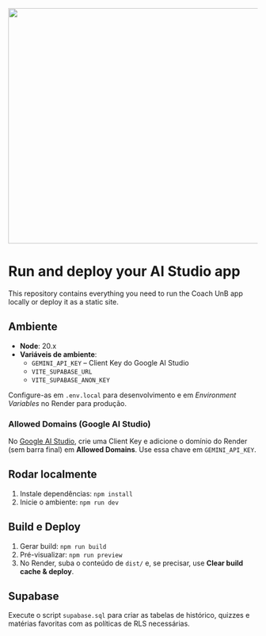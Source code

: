 <div align="center">
<img width="1200" height="475" alt="GHBanner" src="https://github.com/user-attachments/assets/0aa67016-6eaf-458a-adb2-6e31a0763ed6" />
</div>

# Run and deploy your AI Studio app

This repository contains everything you need to run the Coach UnB app locally or deploy it as a static site.

## Ambiente

- **Node**: 20.x
- **Variáveis de ambiente**:
  - `GEMINI_API_KEY` – Client Key do Google AI Studio
  - `VITE_SUPABASE_URL`
  - `VITE_SUPABASE_ANON_KEY`

Configure-as em `.env.local` para desenvolvimento e em _Environment Variables_ no Render para produção.

### Allowed Domains (Google AI Studio)

No [Google AI Studio](https://aistudio.google.com/app/apikey), crie uma Client Key e adicione o domínio do Render (sem barra final) em **Allowed Domains**. Use essa chave em `GEMINI_API_KEY`.

## Rodar localmente

1. Instale dependências: `npm install`
2. Inicie o ambiente: `npm run dev`

## Build e Deploy

1. Gerar build: `npm run build`
2. Pré-visualizar: `npm run preview`
3. No Render, suba o conteúdo de `dist/` e, se precisar, use **Clear build cache & deploy**.

## Supabase

Execute o script `supabase.sql` para criar as tabelas de histórico, quizzes e matérias favoritas com as políticas de RLS necessárias.
